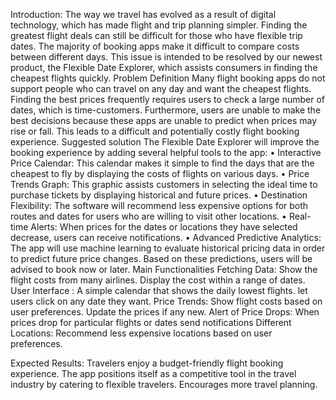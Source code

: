 Introduction:
The way we travel has evolved as a result of digital technology, which has made flight and trip planning simpler. Finding the greatest flight deals can still be difficult for those who have flexible trip dates. The majority of booking apps make it difficult to compare costs between different days. This issue is intended to be resolved by our newest product, the Flexible Date Explorer, which assists consumers in finding the cheapest flights quickly.
Problem Definition
 Many flight booking apps do not support people who can travel on any day and want the cheapest flights. Finding the best prices frequently requires users to check a large number of dates, which is time-customers. Furthermore, users are unable to make the best decisions because these apps are unable to predict when prices may rise or fall. This leads to a difficult and potentially costly flight booking experience.
Suggested solution 
The Flexible Date Explorer will improve the booking experience by adding several helpful tools to the app:
•	Interactive Price Calendar: This calendar makes it simple to find the days that are the cheapest to fly by displaying the costs of flights on various days.
•	Price Trends Graph: This graphic assists customers in selecting the ideal time to purchase tickets by displaying historical and future prices.
•	Destination Flexibility: The software will recommend less expensive options for both routes and dates for users who are willing to visit other locations.
•	Real-time Alerts: When prices for the dates or locations they have selected decrease, users can receive notifications.
•	Advanced Predictive Analytics: The app will use machine learning to evaluate historical pricing data in order to predict future price changes. Based on these predictions, users will be advised to book now or later.
Main Functionalities 
Fetching Data:
Show the flight costs from many airlines.
Display the cost within a range of dates.
User Interface :
A simple calendar that shows the daily lowest flights.
let users click on any date they want.
Price Trends:
Show flight costs based on user preferences.
Update the prices if any new.
Alert of Price Drops:
When prices drop for particular flights or dates send notifications
Different Locations:
Recommend less expensive locations based on user preferences.

Expected Results:
Travelers enjoy a budget-friendly flight booking experience.
The app positions itself as a competitive tool in the travel industry by catering to flexible travelers.
Encourages more travel planning.
